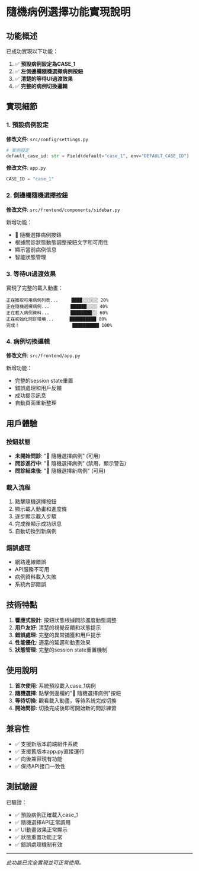 # 隨機病例選擇功能實現說明

## 功能概述

已成功實現以下功能：

1. ✅ **預設病例設定為CASE_1**
2. ✅ **左側邊欄隨機選擇病例按鈕**
3. ✅ **清楚的等待UI過渡效果**
4. ✅ **完整的病例切換邏輯**

## 實現細節

### 1. 預設病例設定

**修改文件**: `src/config/settings.py`
```python
# 案例設定
default_case_id: str = Field(default="case_1", env="DEFAULT_CASE_ID")
```

**修改文件**: `app.py`
```python
CASE_ID = "case_1"
```

### 2. 側邊欄隨機選擇按鈕

**修改文件**: `src/frontend/components/sidebar.py`

新增功能：
- 🎲 隨機選擇病例按鈕
- 根據問診狀態動態調整按鈕文字和可用性
- 顯示當前病例信息
- 智能狀態管理

### 3. 等待UI過渡效果

實現了完整的載入動畫：
```
正在獲取可用病例列表...     ████░░░░░░ 20%
正在隨機選擇病例...        ██████░░░░ 40%
正在載入病例資料...        ████████░░ 60%
正在初始化問診環境...      ██████████ 80%
完成！                    ██████████ 100%
```

### 4. 病例切換邏輯

**修改文件**: `src/frontend/app.py`

新增功能：
- 完整的session state重置
- 錯誤處理和用戶反饋
- 成功提示訊息
- 自動頁面重新整理

## 用戶體驗

### 按鈕狀態
- **未開始問診**: "🎲 隨機選擇病例" (可用)
- **問診進行中**: "🎲 隨機選擇病例" (禁用，顯示警告)
- **問診結束後**: "🎲 隨機選擇新病例" (可用)

### 載入流程
1. 點擊隨機選擇按鈕
2. 顯示載入動畫和進度條
3. 逐步顯示載入步驟
4. 完成後顯示成功訊息
5. 自動切換到新病例

### 錯誤處理
- 網路連線錯誤
- API服務不可用
- 病例資料載入失敗
- 系統內部錯誤

## 技術特點

1. **響應式設計**: 按鈕狀態根據問診進度動態調整
2. **用戶友好**: 清楚的視覺反饋和狀態提示
3. **錯誤處理**: 完整的異常捕獲和用戶提示
4. **性能優化**: 適當的延遲和動畫效果
5. **狀態管理**: 完整的session state重置機制

## 使用說明

1. **首次使用**: 系統預設載入case_1病例
2. **隨機選擇**: 點擊側邊欄的"🎲 隨機選擇病例"按鈕
3. **等待切換**: 觀看載入動畫，等待系統完成切換
4. **開始問診**: 切換完成後即可開始新的問診練習

## 兼容性

- ✅ 支援新版本前端組件系統
- ✅ 支援舊版本app.py直接運行
- ✅ 向後兼容現有功能
- ✅ 保持API接口一致性

## 測試驗證

已驗證：
- ✅ 預設病例正確載入case_1
- ✅ 隨機選擇API正常調用
- ✅ UI動畫效果正常顯示
- ✅ 狀態重置功能正常
- ✅ 錯誤處理機制有效

---

*此功能已完全實現並可正常使用。*